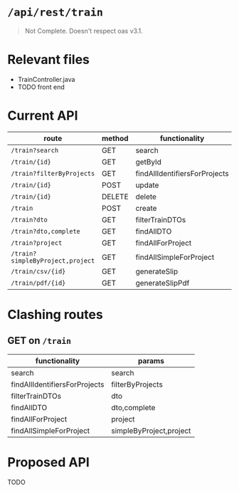 # `/api/rest/train`
> Not Complete.
> Doesn't respect oas v3.1.

# Relevant files
- TrainController.java
- TODO front end

# Current API
|route|method|functionality|
|-|-|-|
|`/train?search`|GET|search|
|`/train/{id}`|GET|getById|
|`/train?filterByProjects`|GET|findAllIdentifiersForProjects|
|`/train/{id}`|POST|update|
|`/train/{id}`|DELETE|delete|
|`/train`|POST|create|
|`/train?dto`|GET|filterTrainDTOs|
|`/train?dto,complete`|GET|findAllDTO|
|`/train?project`|GET|findAllForProject|
|`/train?simpleByProject,project`|GET|findAllSimpleForProject|
|`/train/csv/{id}`|GET|generateSlip|
|`/train/pdf/{id}`|GET|generateSlipPdf|

# Clashing routes

## GET on `/train`
|functionality|params|
|-|-|
|search|search|
|findAllIdentifiersForProjects|filterByProjects|
|filterTrainDTOs|dto|
|findAllDTO|dto,complete|
|findAllForProject|project|
|findAllSimpleForProject|simpleByProject,project|

# Proposed API
TODO
